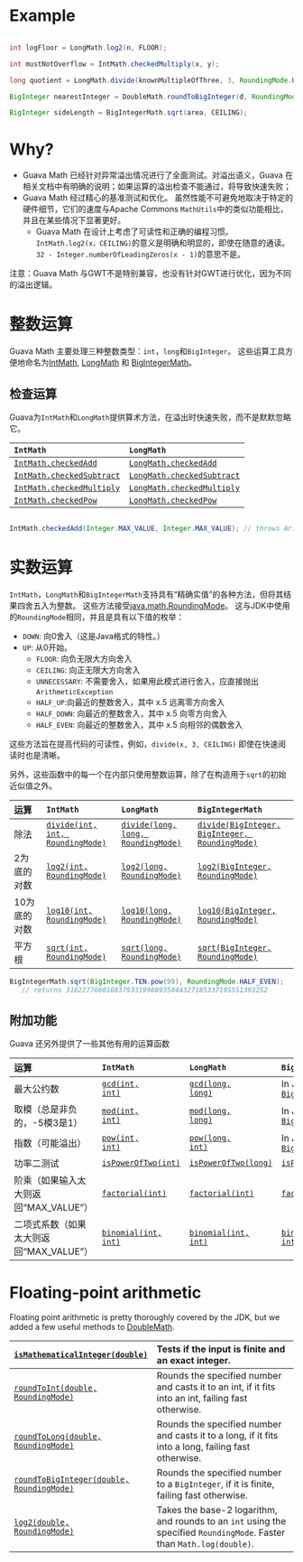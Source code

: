 # Example
```java

int logFloor = LongMath.log2(n, FLOOR);

int mustNotOverflow = IntMath.checkedMultiply(x, y);

long quotient = LongMath.divide(knownMultipleOfThree, 3, RoundingMode.UNNECESSARY); // fail fast on non-multiple of 3

BigInteger nearestInteger = DoubleMath.roundToBigInteger(d, RoundingMode.HALF_EVEN);

BigInteger sideLength = BigIntegerMath.sqrt(area, CEILING);
```

# Why?
* Guava Math 已经针对异常溢出情况进行了全面测试。对溢出语义，Guava 在相关文档中有明确的说明；如果运算的溢出检查不能通过，将导致快速失败；
* Guava Math 经过精心的基准测试和优化。 虽然性能不可避免地取决于特定的硬件细节，它们的速度与Apache Commons `MathUtils`中的类似功能相比，并且在某些情况下显著更好。
    * Guava Math 在设计上考虑了可读性和正确的编程习惯。 `IntMath.log2(x，CEILING)`的意义是明确和明显的，即使在随意的通读。 `32 - Integer.numberOfLeadingZeros(x - 1)`的意思不是。
    
注意：Guava Math 与GWT不是特别兼容，也没有针对GWT进行优化，因为不同的溢出逻辑。

# 整数运算
Guava Math 主要处理三种整数类型：`int`，`long`和`BigInteger`。 这些运算工具方便地命名为[IntMath](http://google.github.io/guava/releases/snapshot/api/docs/com/google/common/math/IntMath.html), [LongMath](http://google.github.io/guava/releases/snapshot/api/docs/com/google/common/math/LongMath.html) 和 [BigIntegerMath](http://google.github.io/guava/releases/snapshot/api/docs/com/google/common/math/BigIntegerMath.html)。

## 检查运算

Guava为`IntMath`和`LongMath`提供算术方法，在溢出时快速失败，而不是默默忽略它。

| `IntMath`                                | `LongMath`                               |
| :--------------------------------------- | :--------------------------------------- |
| <a href='http://google.github.io/guava/releases/snapshot/api/docs/com/google/common/math/IntMath.html#checkedAdd(int, int)'><code>IntMath.checkedAdd</code></a> | <a href='http://google.github.io/guava/releases/snapshot/api/docs/com/google/common/math/LongMath.html#checkedAdd(long, long)'><code>LongMath.checkedAdd</code></a> |
| <a href='http://google.github.io/guava/releases/snapshot/api/docs/com/google/common/math/IntMath.html#checkedSubtract(int, int)'><code>IntMath.checkedSubtract</code></a> | <a href='http://google.github.io/guava/releases/snapshot/api/docs/com/google/common/math/LongMath.html#checkedSubtract(long, long)'><code>LongMath.checkedSubtract</code></a> |
| <a href='http://google.github.io/guava/releases/snapshot/api/docs/com/google/common/math/IntMath.html#checkedMultiply(int, int)'><code>IntMath.checkedMultiply</code></a> | <a href='http://google.github.io/guava/releases/snapshot/api/docs/com/google/common/math/LongMath.html#checkedMultiply(long, long)'><code>LongMath.checkedMultiply</code></a> |
| <a href='http://google.github.io/guava/releases/snapshot/api/docs/com/google/common/math/IntMath.html#checkedPow(int, int)'><code>IntMath.checkedPow</code></a> | <a href='http://google.github.io/guava/releases/snapshot/api/docs/com/google/common/math/LongMath.html#checkedPow(long, long)'><code>LongMath.checkedPow</code></a> |

```java

IntMath.checkedAdd(Integer.MAX_VALUE, Integer.MAX_VALUE); // throws ArithmeticException
```

# 实数运算

`IntMath`，`LongMath`和`BigIntegerMath`支持具有“精确实值”的各种方法，但将其结果四舍五入为整数。 这些方法接受[java.math.RoundingMode](http://docs.oracle.com/javase/7/docs/api/java/math/RoundingMode.html)。 这与JDK中使用的`RoundingMode`相同，并且是具有以下值的枚举：
* `DOWN`: 向0舍入（这是Java格式的特性。）
* `UP`: 从0开始。
    * `FLOOR`: 向负无限大方向舍入
    * `CEILING`: 向正无限大方向舍入
    * `UNNECESSARY`: 不需要舍入，如果用此模式进行舍入，应直接抛出 `ArithmeticException`
    * `HALF_UP`:向最近的整数舍入，其中 x.5 远离零方向舍入
    * `HALF_DOWN`: 向最近的整数舍入，其中 x.5 向零方向舍入
    * `HALF_EVEN`: 向最近的整数舍入，其中 x.5 向相邻的偶数舍入

这些方法旨在提高代码的可读性，例如，`divide(x, 3, CEILING)` 即使在快速阅读时也是清晰。

另外，这些函数中的每一个在内部只使用整数运算，除了在构造用于`sqrt`的初始近似值之外。

| 运算         | `IntMath`                                | `LongMath`                               | `BigIntegerMath`                         |
| :---------------- | :--------------------------------------- | :--------------------------------------- | :--------------------------------------- |
| 除法          | <a href='http://google.github.io/guava/releases/snapshot/api/docs/com/google/common/math/IntMath.html#divide(int, int, java.math.RoundingMode)'><code>divide(int, int, RoundingMode)</code></a> | <a href='http://google.github.io/guava/releases/snapshot/api/docs/com/google/common/math/LongMath.html#divide(long, long, java.math.RoundingMode)'><code>divide(long, long, RoundingMode)</code></a> | <a href='http://google.github.io/guava/releases/snapshot/api/docs/com/google/common/math/BigIntegerMath.html#divide(java.math.BigInteger, java.math.BigInteger, java.math.RoundingMode)'><code>divide(BigInteger, BigInteger, RoundingMode)</code></a> |
| 2为底的对数  | <a href='http://google.github.io/guava/releases/snapshot/api/docs/com/google/common/math/IntMath.html#log2(int, java.math.RoundingMode)'><code>log2(int, RoundingMode)</code></a> | <a href='http://google.github.io/guava/releases/snapshot/api/docs/com/google/common/math/LongMath.html#log2(long, java.math.RoundingMode)'><code>log2(long, RoundingMode)</code></a> | <a href='http://google.github.io/guava/releases/snapshot/api/docs/com/google/common/math/BigIntegerMath.html#log2(java.math.BigInteger, java.math.RoundingMode)'><code>log2(BigInteger, RoundingMode)</code></a> |
| 10为底的对数 | <a href='http://google.github.io/guava/releases/snapshot/api/docs/com/google/common/math/IntMath.html#log10(int, java.math.RoundingMode)'><code>log10(int, RoundingMode)</code></a> | <a href='http://google.github.io/guava/releases/snapshot/api/docs/com/google/common/math/LongMath.html#log10(long, java.math.RoundingMode)'><code>log10(long, RoundingMode)</code></a> | <a href='http://google.github.io/guava/releases/snapshot/api/docs/com/google/common/math/BigIntegerMath.html#log10(java.math.BigInteger, java.math.RoundingMode)'><code>log10(BigInteger, RoundingMode)</code></a> |
| 平方根       | <a href='http://google.github.io/guava/releases/snapshot/api/docs/com/google/common/math/IntMath.html#sqrt(int, java.math.RoundingMode)'><code>sqrt(int, RoundingMode)</code></a> | <a href='http://google.github.io/guava/releases/snapshot/api/docs/com/google/common/math/LongMath.html#sqrt(long, java.math.RoundingMode)'><code>sqrt(long, RoundingMode)</code></a> | <a href='http://google.github.io/guava/releases/snapshot/api/docs/com/google/common/math/BigIntegerMath.html#sqrt(java.math.BigInteger, java.math.RoundingMode)'><code>sqrt(BigInteger, RoundingMode)</code></a> |

```java
BigIntegerMath.sqrt(BigInteger.TEN.pow(99), RoundingMode.HALF_EVEN);
   // returns 31622776601683793319988935444327185337195551393252
```

## 附加功能
Guava 还另外提供了一些其他有用的运算函数

| 运算                                | `IntMath`                                | `LongMath`                               | `BigIntegerMath`                         |
| :--------------------------------------- | :--------------------------------------- | :--------------------------------------- | :--------------------------------------- |
| 最大公约数                 | <a href='http://google.github.io/guava/releases/snapshot/api/docs/com/google/common/math/IntMath.html#gcd(int, int)'><code>gcd(int, int)</code></a> | <a href='http://google.github.io/guava/releases/snapshot/api/docs/com/google/common/math/LongMath.html#gcd(long, long)'><code>gcd(long, long)</code></a> | In JDK: <a href='http://docs.oracle.com/javase/6/docs/api/java/math/BigInteger.html#gcd(java.math.BigInteger)'><code>BigInteger.gcd(BigInteger)</code></a> |
| 取模（总是非负的，-5模3是1） | <a href='http://google.github.io/guava/releases/snapshot/api/docs/com/google/common/math/IntMath.html#mod(int, int)'><code>mod(int, int)</code></a> | <a href='http://google.github.io/guava/releases/snapshot/api/docs/com/google/common/math/LongMath.html#mod(long, long)'><code>mod(long, long)</code></a> | In JDK: <a href='http://docs.oracle.com/javase/6/docs/api/java/math/BigInteger.html#mod(java.math.BigInteger)'><code>BigInteger.mod(BigInteger)</code></a> |
| 指数（可能溢出）            | <a href='http://google.github.io/guava/releases/snapshot/api/docs/com/google/common/math/IntMath.html#pow(int, int)'><code>pow(int, int)</code></a> | <a href='http://google.github.io/guava/releases/snapshot/api/docs/com/google/common/math/LongMath.html#pow(long, int)'><code>pow(long, int)</code></a> | In JDK: <a href='http://docs.oracle.com/javase/6/docs/api/java/math/BigInteger.html#pow(int)'><code>BigInteger.pow(int)</code></a> |
| 功率二测试                  | <a href='http://google.github.io/guava/releases/snapshot/api/docs/com/google/common/math/IntMath.html#isPowerOfTwo(int)'><code>isPowerOfTwo(int)</code></a> | <a href='http://google.github.io/guava/releases/snapshot/api/docs/com/google/common/math/LongMath.html#isPowerOfTwo(long)'><code>isPowerOfTwo(long)</code></a> | <a href='http://google.github.io/guava/releases/snapshot/api/docs/com/google/common/math/BigIntegerMath.html#isPowerOfTwo(java.math.BigInteger)'><code>isPowerOfTwo(BigInteger)</code></a> |
| 阶乘（如果输入太大则返回“MAX_VALUE”） | <a href='http://google.github.io/guava/releases/snapshot/api/docs/com/google/common/math/IntMath.html#factorial(int)'><code>factorial(int)</code></a> | <a href='http://google.github.io/guava/releases/snapshot/api/docs/com/google/common/math/LongMath.html#factorial(int)'><code>factorial(int)</code></a> | <a href='http://google.github.io/guava/releases/snapshot/api/docs/com/google/common/math/BigIntegerMath.html#factorial(int)'><code>factorial(int)</code></a> |
| 二项式系数（如果太大则返回“MAX_VALUE”） | <a href='http://google.github.io/guava/releases/snapshot/api/docs/com/google/common/math/IntMath.html#binomial(int, int)'><code>binomial(int, int)</code></a> | <a href='http://google.github.io/guava/releases/snapshot/api/docs/com/google/common/math/LongMath.html#binomial(int, int)'><code>binomial(int, int)</code></a> | <a href='http://google.github.io/guava/releases/snapshot/api/docs/com/google/common/math/BigIntegerMath.html#binomial(int, int)'><code>binomial(int, int)</code></a> |

# Floating-point arithmetic
Floating point arithmetic is pretty thoroughly covered by the JDK, but we added a few useful methods to [DoubleMath](http://google.github.io/guava/releases/snapshot/api/docs/com/google/common/math/DoubleMath.html).

| <a href='http://google.github.io/guava/releases/snapshot/api/docs/com/google/common/math/DoubleMath.html#isMathematicalInteger(double)'><code>isMathematicalInteger(double)</code></a> | Tests if the input is finite and an exact integer. |
| :--------------------------------------- | :--------------------------------------- |
| <a href='http://google.github.io/guava/releases/snapshot/api/docs/com/google/common/math/DoubleMath.html#roundToInt(double, java.math.RoundingMode)'><code>roundToInt(double, RoundingMode)</code></a> | Rounds the specified number and casts it to an int, if it fits into an int, failing fast otherwise. |
| <a href='http://google.github.io/guava/releases/snapshot/api/docs/com/google/common/math/DoubleMath.html#roundToLong(double, java.math.RoundingMode)'><code>roundToLong(double, RoundingMode)</code></a> | Rounds the specified number and casts it to a long, if it fits into a long, failing fast otherwise. |
| <a href='http://google.github.io/guava/releases/snapshot/api/docs/com/google/common/math/DoubleMath.html#roundToBigInteger(double, java.math.RoundingMode)'><code>roundToBigInteger(double, RoundingMode)</code></a> | Rounds the specified number to a `BigInteger`, if it is finite, failing fast otherwise. |
| <a href='http://google.github.io/guava/releases/snapshot/api/docs/com/google/common/math/DoubleMath.html#log2(double, java.math.RoundingMode)'><code>log2(double, RoundingMode)</code></a> | Takes the base-2 logarithm, and rounds to an `int` using the specified `RoundingMode`.  Faster than `Math.log(double)`. |
